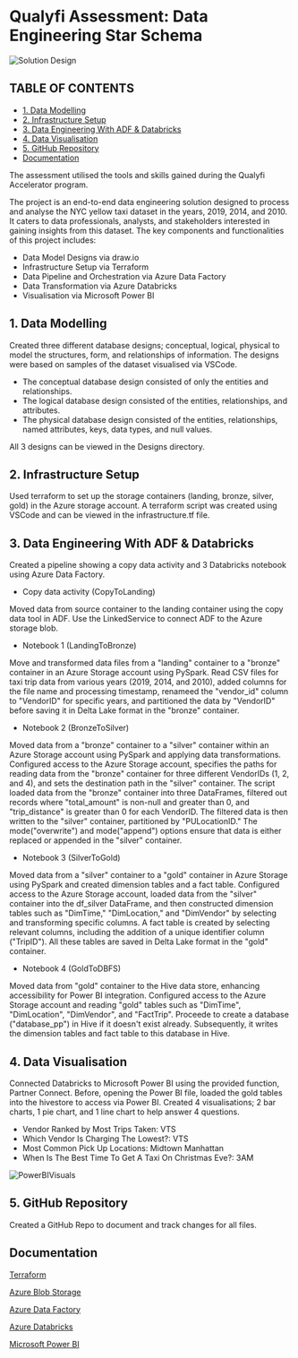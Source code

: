 # Qualyfi Assessment: Data Engineering Star Schema

![Solution Design](https://github.com/PhanaiPundisondQualyfi/QualyfiAssessment/assets/147846684/67f16abc-cc43-49c4-aee4-69c06986e736)

## TABLE OF CONTENTS
- [1. Data Modelling](#1-data-modelling)
- [2. Infrastructure Setup](#2-infrastructure-setup)
- [3. Data Engineering With ADF & Databricks](#3-data-engineering-with-adf--databricks)
- [4. Data Visualisation](#4-data-visualisation)
- [5. GitHub Repository](#5-github-repository)
- [Documentation](#documentation)

The assessment utilised the tools and skills gained during the Qualyfi Accelerator program.

The project is an end-to-end data engineering solution designed to process and analyse the NYC yellow taxi dataset in the years, 2019, 2014, and 2010. It caters to data professionals, analysts, and stakeholders interested in gaining insights from this dataset. The key components and functionalities of this project includes:
- Data Model Designs via draw.io
- Infrastructure Setup via Terraform
- Data Pipeline and Orchestration via Azure Data Factory
- Data Transformation via Azure Databricks
- Visualisation via Microsoft Power BI

## 1. Data Modelling

Created three different database designs; conceptual, logical, physical to model the structures, form, and relationships of information. The designs were based on samples of the dataset visualised via VSCode.
- The conceptual database design consisted of only the entities and relationships.
- The logical database design consisted of the entities, relationships, and attributes.
- The physical database design consisted of the entities, relationships, named attributes, keys, data types, and null values.

All 3 designs can be viewed in the Designs directory.

## 2. Infrastructure Setup
Used terraform to set up the storage containers (landing, bronze, silver, gold) in the Azure storage account. A terraform script was created using VSCode and can be viewed in the infrastructure.tf file.

## 3. Data Engineering With ADF & Databricks
Created a pipeline showing a copy data activity and 3 Databricks notebook using Azure Data Factory.
- Copy data activity (CopyToLanding)

Moved data from source container to the landing container using the copy data tool in ADF. Use the LinkedService to connect ADF to the Azure storage blob.

- Notebook 1 (LandingToBronze)

Move and transformed data files from a "landing" container to a "bronze" container in an Azure Storage account using PySpark. Read CSV files for taxi trip data from various years (2019, 2014, and 2010), added columns for the file name and processing timestamp, renameed the "vendor_id" column to "VendorID" for specific years, and partitioned the data by "VendorID" before saving it in Delta Lake format in the "bronze" container.

- Notebook 2 (BronzeToSilver)

Moved data from a "bronze" container to a "silver" container within an Azure Storage account using PySpark and applying data transformations. Configured access to the Azure Storage account, specifies the paths for reading data from the "bronze" container for three different VendorIDs (1, 2, and 4), and sets the destination path in the "silver" container. The script loaded data from the "bronze" container into three DataFrames, filtered out records where "total_amount" is non-null and greater than 0, and "trip_distance" is greater than 0 for each VendorID. The filtered data is then written to the "silver" container, partitioned by "PULocationID." The mode("overwrite") and mode("append") options ensure that data is either replaced or appended in the "silver" container.

- Notebook 3 (SilverToGold)

Moved data from a "silver" container to a "gold" container in Azure Storage using PySpark and created dimension tables and a fact table. Configured access to the Azure Storage account, loaded data from the "silver" container into the df_silver DataFrame, and then constructed dimension tables such as "DimTime," "DimLocation," and "DimVendor" by selecting and transforming specific columns. A fact table is created by selecting relevant columns, including the addition of a unique identifier column ("TripID"). All these tables are saved in Delta Lake format in the "gold" container.

- Notebook 4 (GoldToDBFS)

Moved data from "gold" container to the Hive data store, enhancing accessibility for Power BI integration. Configured access to the Azure Storage account and reading "gold" tables such as "DimTime", "DimLocation", "DimVendor", and "FactTrip". Proceede to create a database ("database_pp") in Hive if it doesn't exist already. Subsequently, it  writes the dimension tables and fact table to this database in Hive. 

## 4. Data Visualisation

Connected Databricks to Microsoft Power BI using the provided function, Partner Connect. Before, opening the Power BI file, loaded the gold tables into the hivestore to access via Power BI. Created 4 visualisations; 2 bar charts,  1 pie chart, and 1 line chart to help answer 4 questions.

- Vendor Ranked by Most Trips Taken: VTS
- Which Vendor Is Charging The Lowest?: VTS
- Most Common Pick Up Locations: Midtown Manhattan
- When Is The Best Time To Get A Taxi On Christmas Eve?: 3AM

![PowerBIVisuals](https://github.com/PhanaiPundisondQualyfi/QualyfiAssessment/assets/147846684/ba91224a-db1d-4752-88c7-4613956372c1)

## 5. GitHub Repository

Created a GitHub Repo to document and track changes for all files.

## Documentation

[Terraform](https://developer.hashicorp.com/terraform/docs)

[Azure Blob Storage](https://learn.microsoft.com/en-gb/azure/storage/blobs/)

[Azure Data Factory](https://learn.microsoft.com/en-us/azure/data-factory/)

[Azure Databricks](https://learn.microsoft.com/en-gb/azure/databricks/)

[Microsoft Power BI](https://learn.microsoft.com/en-us/power-bi/)



